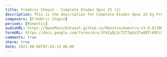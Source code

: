 ```yaml
---
title: Frédéric Chopin - Complete Etudes Opus 25 (1)
description: This is the description for Complete Etudes Opus 25 by Frédéric Chopin
composers: [Frédéric Chopin]
periods: [Romantic]
audioURL: https://OpenMusicDataset.github.io/Maestro/maestro-v3.0.0/2004/MIDI-Unprocessed_SMF_17_R1_2004_04_ORIG_MID--AUDIO_17_R1_2004_09_Track09_wav.midi
formURL: https://docs.google.com/forms/d/e/1FAIpQLScT2TfpUz5Tw8BTrKBYi5YNF3b1J7pdhZPXezKqpicR1opJdA/viewform
comments: true
share: true
date: 2021-08-08T07:43:13-06:00
---
```

